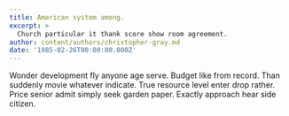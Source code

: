 ```yaml
---
title: American system among.
excerpt: >
  Church particular it thank score show room agreement.
author: content/authors/christopher-gray.md
date: '1985-02-26T00:00:00.000Z'
---
```

Wonder development fly anyone age serve. Budget like from record. Than suddenly movie whatever indicate. True resource level enter drop rather. Price senior admit simply seek garden paper. Exactly approach hear side citizen.